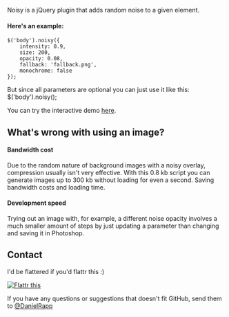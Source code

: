 Noisy is a jQuery plugin that adds random noise to a given element.

#### Here's an example:
    $('body').noisy({
        intensity: 0.9, 
        size: 200, 
        opacity: 0.08,
        fallback: 'fallback.png',
        monochrome: false
    });

But since all parameters are optional you can just use it like this:
    $('body').noisy();

You can try the interactive demo [here](http://rappdaniel.com/other/noisy-sample/).

What's wrong with using an image?
----
#### Bandwidth cost
Due to the random nature of background images with a noisy overlay, compression usually isn't very effective. With this 0.8 kb script you can generate images up to 300 kb without loading for even a second. Saving bandwidth costs and loading time.

#### Development speed
Trying out an image with, for example, a different noise opacity involves a much smaller amount of steps by just updating a parameter than changing and saving it in Photoshop.

Contact
----
I'd be flattered if you'd flattr this :)

[![Flattr this](http://api.flattr.com/button/flattr-badge-large.png)](http://flattr.com/thing/143004/jQuery-noise-generator)


If you have any questions or suggestions that doesn't fit GitHub, send them to [@DanielRapp](http://twitter.com/DanielRapp)